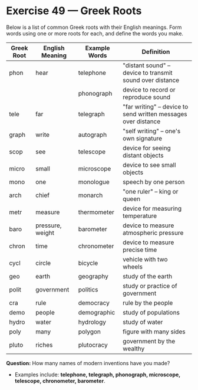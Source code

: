 # Exercise 49 — Greek Roots

Below is a list of common Greek roots with their English meanings. Form words using one or more roots for each, and define the words you make.  

| Greek Root | English Meaning | Example Words | Definition |
|------------|----------------|---------------|------------|
| phon       | hear           | telephone     | "distant sound" – device to transmit sound over distance |
|            |                | phonograph    | device to record or reproduce sound |
| tele       | far            | telegraph     | "far writing" – device to send written messages over distance |
| graph      | write          | autograph     | "self writing" – one's own signature |
| scop       | see            | telescope     | device for seeing distant objects |
| micro      | small          | microscope    | device to see small objects |
| mono       | one            | monologue     | speech by one person |
| arch       | chief          | monarch       | "one ruler" – king or queen |
| metr       | measure        | thermometer   | device for measuring temperature |
| baro       | pressure, weight | barometer   | device to measure atmospheric pressure |
| chron      | time           | chronometer   | device to measure precise time |
| cycl       | circle         | bicycle       | vehicle with two wheels |
| geo        | earth          | geography     | study of the earth |
| polit      | government     | politics      | study or practice of government |
| cra        | rule           | democracy     | rule by the people |
| demo       | people         | demographic   | study of populations |
| hydro      | water          | hydrology     | study of water |
| poly       | many           | polygon       | figure with many sides |
| pluto      | riches         | plutocracy    | government by the wealthy |

**Question:** How many names of modern inventions have you made?  

- Examples include: **telephone, telegraph, phonograph, microscope, telescope, chronometer, barometer**.

